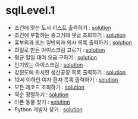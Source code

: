 # sqlLevel.1
- 조건에 맞는 도서 리스트 출력하기 : [solution](../../../src/codingtest/programmers/sql/sqlLevel1/print_a_list_of_books_that_meet_the_conditions.sql)
- 조건에 부합하는 중고거래 댓글 조회하기 : [solution](../../../src/codingtest/programmers/sql/sqlLevel1/view_used_transaction_comments_that_meet_the_conditions.sql)
- 흉부외과 또는 일반외과 의사 목록 출력하기 : [solution](../../../src/codingtest/programmers/sql/sqlLevel1/print_a_list_of_thoracic_surgeons_or_general_surgeons.sql)
- 과일로 만든 아이스크림 고르기 : [solution](../../../src/codingtest/programmers/sql/sqlLevel1/choosing_ice_cream_made_from_fruit.sql)
- 평균 일일 대여 요금 구하기 : [solution](../../../src/codingtest/programmers/sql/sqlLevel1/find_the_average_daily_rental_rate.sql)
- 인기있는 아이스크림 : [solution](../../../src/codingtest/programmers/sql/sqlLevel1/popular_ice_cream.sql)
- 강원도에 위치한 생산공장 목록 출력하기 : [solution](../../../src/codingtest/programmers/sql/sqlLevel1/print_a_list_of_production_plants_located_in_Gangwon_do.sql)
- 12세 이하인 여자 환자 목록 출력하기 : [solution](../../../src/codingtest/programmers/sql/sqlLevel1/print_a_list_of_female_patients_under_12_years_of_age.sql)
- 모든 레코드 조회하기 : [solution](../../../src/codingtest/programmers/sql/sqlLevel1/view_all_records.sql)
- 역순 정렬하기 : [solution](../../../src/codingtest/programmers/sql/sqlLevel1/sort_in_reverse_order.sql)
- 아픈 동물 찾기 : [solution](../../../src/codingtest/programmers/sql/sqlLevel1/find_sick_animals.sql)
- Python 개발자 찾기 : [solution](../../../src/codingtest/programmers/sql/sqlLevel1/find_python_developer.sql)